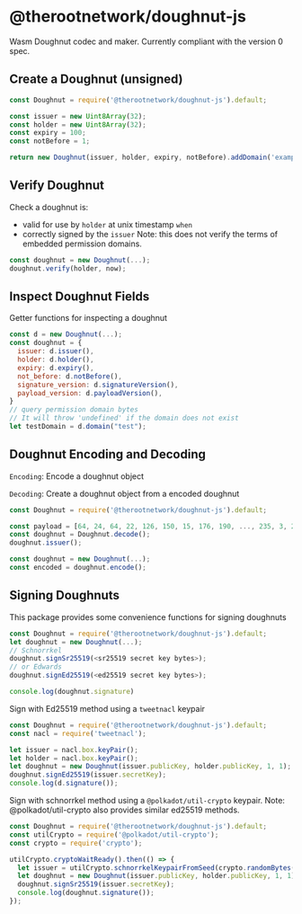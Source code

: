 # @therootnetwork/doughnut-js

Wasm Doughnut codec and maker.
Currently compliant with the version 0 spec.  

## Create a Doughnut (unsigned)

```js
const Doughnut = require('@therootnetwork/doughnut-js').default;

const issuer = new Uint8Array(32);
const holder = new Uint8Array(32);
const expiry = 100;
const notBefore = 1;

return new Doughnut(issuer, holder, expiry, notBefore).addDomain('example', [1, 2, 3]);
```

## Verify Doughnut

Check a doughnut is:
- valid for use by `holder` at unix timestamp `when`
- correctly signed by the `issuer`
Note: this does not verify the terms of embedded permission domains.

```js
const doughnut = new Doughnut(...);
doughnut.verify(holder, now);
```

## Inspect Doughnut Fields

Getter functions for inspecting a doughnut

```js
const d = new Doughnut(...);
const doughnut = {
  issuer: d.issuer(),
  holder: d.holder(),
  expiry: d.expiry(),
  not_before: d.notBefore(),
  signature_version: d.signatureVersion(),
  payload_version: d.payloadVersion(),
}
// query permission domain bytes
// It will throw 'undefined' if the domain does not exist
let testDomain = d.domain("test");
```

## Doughnut Encoding and Decoding

`Encoding`: Encode a doughnut object

`Decoding`: Create a doughnut object from a encoded doughnut

```js
const Doughnut = require('@therootnetwork/doughnut-js').default;

const payload = [64, 24, 64, 22, 126, 150, 15, 176, 190, ..., 235, 3, 21, 63, 79, 192, 137, 6];
const doughnut = Doughnut.decode();
doughnut.issuer();

const doughnut = new Doughnut(...);
const encoded = doughnut.encode();
```

## Signing Doughnuts

This package provides some convenience functions for signing doughnuts

```js
const Doughnut = require('@therootnetwork/doughnut-js').default;
let doughnut = new Doughnut(...);
// Schnorrkel
doughnut.signSr25519(<sr25519 secret key bytes>);
// or Edwards
doughnut.signEd25519(<ed25519 secret key bytes>);

console.log(doughnut.signature)
```

Sign with Ed25519 method using a `tweetnacl` keypair
```js
const Doughnut = require('@therootnetwork/doughnut-js').default;
const nacl = require('tweetnacl');

let issuer = nacl.box.keyPair();
let holder = nacl.box.keyPair();
let doughnut = new Doughnut(issuer.publicKey, holder.publicKey, 1, 1);
doughnut.signEd25519(issuer.secretKey);
console.log(d.signature());
```

Sign with schnorrkel method using a `@polkadot/util-crypto` keypair.
Note: @polkadot/util-crypto also provides similar ed25519 methods.
```js
const Doughnut = require('@therootnetwork/doughnut-js').default;
const utilCrypto = require('@polkadot/util-crypto');
const crypto = require('crypto');

utilCrypto.cryptoWaitReady().then(() => {
  let issuer = utilCrypto.schnorrkelKeypairFromSeed(crypto.randomBytes(32));
  let doughnut = new Doughnut(issuer.publicKey, holder.publicKey, 1, 1);
  doughnut.signSr25519(issuer.secretKey);
  console.log(doughnut.signature());
});
```
